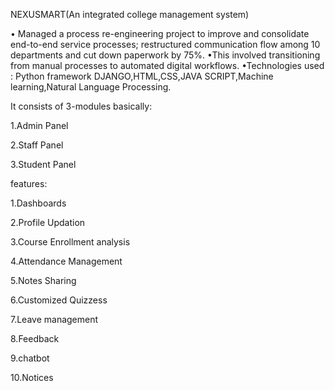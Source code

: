 NEXUSMART(An integrated college management system)


• Managed a process re-engineering project to improve and consolidate end-to-end service processes;
restructured communication flow among 10 departments and cut down paperwork by 75%.
•This involved transitioning from manual processes to automated digital workflows.
•Technologies used : Python framework DJANGO,HTML,CSS,JAVA SCRIPT,Machine learning,Natural Language Processing.

It consists of  3-modules basically:

1.Admin Panel

2.Staff Panel

3.Student Panel


features:

1.Dashboards

2.Profile Updation

3.Course Enrollment analysis

4.Attendance Management

5.Notes Sharing

6.Customized Quizzess

7.Leave management

8.Feedback

9.chatbot

10.Notices
